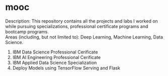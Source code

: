 # mooc  

Description: This repository contains all the projects and labs I worked on while pursuing specializations, professional certificate programs and bootcamp programs.  
Areas (including, but not limited to): Deep Learning, Machine Learning, Data Science.  

1. IBM Data Science Professional Cerificate  
2. IBM AI Engineering Professional Cerificate  
3. IBM Applied Data Science Specialization  
4. Deploy Models using TensorFlow Serving and Flask  

